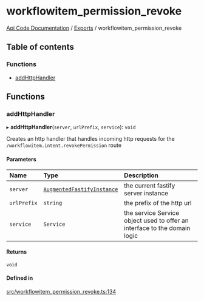 # workflowitem\_permission\_revoke
 
[Api Code Documentation](../README.md) / [Exports](../modules.md) / workflowitem\_permission\_revoke

## Table of contents

### Functions

- [addHttpHandler](workflowitem_permission_revoke.md#addhttphandler)

## Functions

### addHttpHandler

▸ **addHttpHandler**(`server`, `urlPrefix`, `service`): `void`

Creates an http handler that handles incoming http requests for the `/workflowitem.intent.revokePermission` route

#### Parameters

| Name | Type | Description |
| :------ | :------ | :------ |
| `server` | [`AugmentedFastifyInstance`](../interfaces/types.AugmentedFastifyInstance.md) | the current fastify server instance |
| `urlPrefix` | `string` | the prefix of the http url |
| `service` | `Service` | the service Service object used to offer an interface to the domain logic |

#### Returns

`void`

#### Defined in

[src/workflowitem_permission_revoke.ts:134](https://github.com/openkfw/TruBudget/blob/d2b440c/api/src/workflowitem_permission_revoke.ts#L134)
